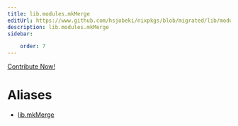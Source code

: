 ```yaml
---
title: lib.modules.mkMerge
editUrl: https://www.github.com/hsjobeki/nixpkgs/blob/migrated/lib/modules.nix#L1021C13
description: lib.modules.mkMerge
sidebar:

    order: 7
---
```


<a href="https://www.github.com/hsjobeki/nixpkgs/blob/migrated/lib/modules.nix#L1021C13">Contribute Now!</a>


# Aliases

- [lib.mkMerge](/nix-doc-comments/reference/lib/lib-mkmerge)


